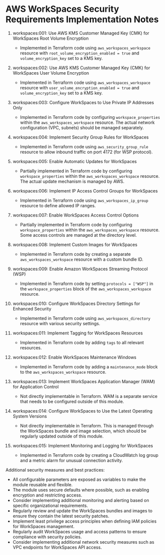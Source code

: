 # AWS WorkSpaces Security Requirements Implementation Notes

1. workspaces:001: Use AWS KMS Customer Managed Key (CMK) for WorkSpaces Root Volume Encryption
   - Implemented in Terraform code using `aws_workspaces_workspace` resource with `root_volume_encryption_enabled = true` and `volume_encryption_key` set to a KMS key.

2. workspaces:002: Use AWS KMS Customer Managed Key (CMK) for WorkSpaces User Volume Encryption
   - Implemented in Terraform code using `aws_workspaces_workspace` resource with `user_volume_encryption_enabled = true` and `volume_encryption_key` set to a KMS key.

3. workspaces:003: Configure WorkSpaces to Use Private IP Addresses Only
   - Implemented in Terraform code by configuring `workspace_properties` within the `aws_workspaces_workspace` resource. The actual network configuration (VPC, subnets) should be managed separately.

4. workspaces:004: Implement Security Group Rules for WorkSpaces
   - Implemented in Terraform code using `aws_security_group_rule` resource to allow inbound traffic on port 4172 (for WSP protocol).

5. workspaces:005: Enable Automatic Updates for WorkSpaces
   - Partially implemented in Terraform code by configuring `workspace_properties` within the `aws_workspaces_workspace` resource. The actual update mechanism is managed by AWS.

6. workspaces:006: Implement IP Access Control Groups for WorkSpaces
   - Implemented in Terraform code using `aws_workspaces_ip_group` resource to define allowed IP ranges.

7. workspaces:007: Enable WorkSpaces Access Control Options
   - Partially implemented in Terraform code by configuring `workspace_properties` within the `aws_workspaces_workspace` resource. Some access controls are managed at the directory level.

8. workspaces:008: Implement Custom Images for WorkSpaces
   - Implemented in Terraform code by creating a separate `aws_workspaces_workspace` resource with a custom bundle ID.

9. workspaces:009: Enable Amazon WorkSpaces Streaming Protocol (WSP)
   - Implemented in Terraform code by setting `protocols = ["WSP"]` in the `workspace_properties` block of the `aws_workspaces_workspace` resource.

10. workspaces:010: Configure WorkSpaces Directory Settings for Enhanced Security
    - Implemented in Terraform code using `aws_workspaces_directory` resource with various security settings.

11. workspaces:011: Implement Tagging for WorkSpaces Resources
    - Implemented in Terraform code by adding `tags` to all relevant resources.

12. workspaces:012: Enable WorkSpaces Maintenance Windows
    - Implemented in Terraform code by adding a `maintenance_mode` block to the `aws_workspaces_workspace` resource.

13. workspaces:013: Implement WorkSpaces Application Manager (WAM) for Application Control
    - Not directly implementable in Terraform. WAM is a separate service that needs to be configured outside of this module.

14. workspaces:014: Configure WorkSpaces to Use the Latest Operating System Versions
    - Not directly implementable in Terraform. This is managed through the WorkSpaces bundle and image selection, which should be regularly updated outside of this module.

15. workspaces:015: Implement Monitoring and Logging for WorkSpaces
    - Implemented in Terraform code by creating a CloudWatch log group and a metric alarm for unusual connection activity.

Additional security measures and best practices:
- All configurable parameters are exposed as variables to make the module reusable and flexible.
- The module uses secure defaults where possible, such as enabling encryption and restricting access.
- Consider implementing additional monitoring and alerting based on specific organizational requirements.
- Regularly review and update the WorkSpaces bundles and images to ensure they contain the latest security patches.
- Implement least privilege access principles when defining IAM policies for WorkSpaces management.
- Regularly audit WorkSpaces usage and access patterns to ensure compliance with security policies.
- Consider implementing additional network security measures such as VPC endpoints for WorkSpaces API access.